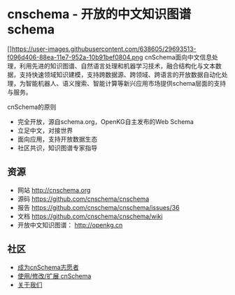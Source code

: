 # cnschema - 开放的中文知识图谱schema
[]https://user-images.githubusercontent.com/638605/29693513-f096d406-88ea-11e7-952a-10b91bef0804.png
cnSchema面向中文信息处理，利用先进的知识图谱、自然语言处理和机器学习技术，融合结构化与文本数据，支持快速领域知识建模，支持跨数据源、跨领域、跨语言的开放数据自动化处理，为智能机器人、语义搜索、智能计算等新兴应用市场提供schema层面的支持与服务。

cnSchema的原则
* 完全开放，源自schema.org，OpenKG自主发布的Web Schema
* 立足中文，对接世界
* 面向应用，支持开放数据生态
* 社区共识，知识图谱专家指导

## 资源
* 网站 http://cnschema.org
* 源码 https://github.com/cnschema/cnschema
* 报告 https://github.com/cnschema/cnschema/issues/36
* 文档 https://github.com/cnschema/cnschema/wiki  
* 开放中文知识图谱： http://openkg.cn

## 社区
* [成为cnSchema志愿者](https://github.com/cnschema/cnschema/issues/38)
* [使用/修改/扩展 cnSchema](https://github.com/cnschema/cnschema/issues/10)
* [关于我们](https://github.com/cnschema/cnschema/wiki/FAQ%E5%B8%B8%E8%A7%81%E9%97%AE%E9%A2%98)
